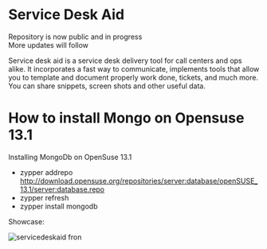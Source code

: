 Service Desk Aid
==============
Repository is now public and in progress  
More updates will follow  


Service desk aid is a service desk delivery tool for call centers and ops alike. It incorporates a fast way to communicate, implements tools that allow you to template and document properly work done, tickets, and much more. You can share snippets, screen shots and other useful data.

How to install Mongo on Opensuse 13.1
===============

Installing MongoDb on OpenSuse 13.1
*    zypper addrepo http://download.opensuse.org/repositories/server:database/openSUSE_13.1/server:database.repo
*    zypper refresh
*    zypper install mongodb


Showcase:


![servicedeskaid fron](https://github.com/codeflavour/servicedeskaid/blob/develop/showcase/front.png?raw=true "Front")
